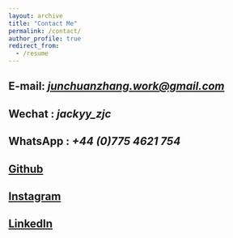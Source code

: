 ```yaml
---
layout: archive
title: "Contact Me"
permalink: /contact/
author_profile: true
redirect_from:
  - /resume
---
```


## **E-mail**: *junchuanzhang.work@gmail.com*

## **Wechat** : _jackyy_zjc_

## **WhatsApp** : _+44 (0)775 4621 754_

## [Github](https://github.com/JackyCaptainZhang?tab=repositories)

## [Instagram](https://www.instagram.com/jackyzhang444/)

## [LinkedIn](https://www.linkedin.com/in/junchuan-zhang-jacky-474aa722a/)
